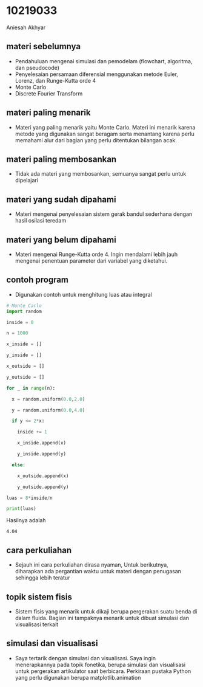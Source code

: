 # 10219033
Aniesah Akhyar 


## materi sebelumnya
+ Pendahuluan mengenai simulasi dan pemodelam (flowchart, algoritma, dan pseudocode) 
+ Penyelesaian persamaan diferensial menggunakan metode Euler, Lorenz, dan Runge-Kutta orde 4
+ Monte Carlo
+ Discrete Fourier Transform


## materi paling menarik
+ Materi yang paling menarik yaitu Monte Carlo. Materi ini menarik karena metode yang digunakan sangat beragam serta menantang karena perlu memahami alur dari bagian yang perlu ditentukan bilangan acak. 

## materi paling membosankan
+  Tidak ada materi yang membosankan, semuanya sangat perlu untuk dipelajari

## materi yang sudah dipahami
+ Materi mengenai penyelesaian sistem gerak bandul sederhana dengan hasil osilasi teredam

## materi yang belum dipahami
+ Materi mengenai Runge-Kutta orde 4. Ingin mendalami lebih jauh mengenai penentuan parameter dari variabel yang diketahui. 

## contoh program
+ Digunakan contoh untuk menghitung luas atau integral
```python
# Monte Carlo
import random

inside = 0

n = 1000

x_inside = []

y_inside = []

x_outside = []

y_outside = []

for _ in range(n):

  x = random.uniform(0.0,2.0)

  y = random.uniform(0.0,4.0)

  if y <= 2*x:

    inside += 1

    x_inside.append(x)

    y_inside.append(y)

  else:

    x_outside.append(x)

    y_outside.append(y)

luas = 8*inside/n

print(luas)
```

Hasilnya adalah

```
4.04
```


## cara perkuliahan
+ Sejauh ini cara perkuliahan dirasa nyaman, Untuk berikutnya, diharapkan ada pergantian waktu untuk materi dengan penugasan sehingga lebih teratur

## topik sistem fisis
+ Sistem fisis yang menarik untuk dikaji berupa pergerakan suatu benda di dalam fluida. Bagian ini tampaknya menarik untuk dibuat simulasi dan visualisasi terkait

## simulasi dan visualisasi
+ Saya tertarik dengan simulasi dan visualisasi. Saya ingin menerapkannya pada topik fonetika, berupa simulasi dan visualisasi untuk pergerakan artikulator saat berbicara. Perkiraan pustaka Python yang perlu digunakan berupa matplotlib.animation
